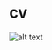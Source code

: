 # cv

![alt text](https://img-15.stickers.cloud/packs/ec060d8f-ecde-4f6f-9c10-24fa55ce53bb/webp/5a91671a-e2db-474c-a1f9-e0bc524c6ba6.webp)
